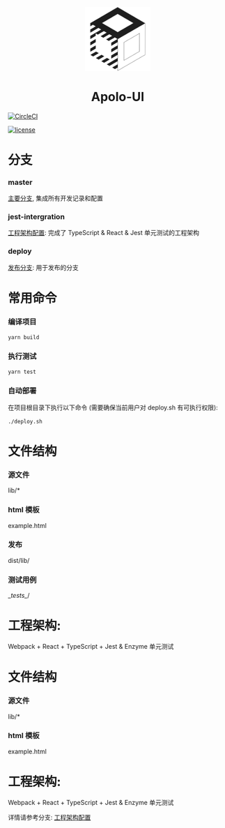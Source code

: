 <p align="center">
  <a href="#" rel="noopener" target="_blank">
    <img width="150" src="https://raw.githubusercontent.com/dudueasy/Apolo-UI/master/logo.png" alt="Apolo-UI logo"> 
  </a>
</p>
<h1 align="center">Apolo-UI</h1>

[![CircleCI](https://circleci.com/gh/dudueasy/Apolo-UI/tree/master.svg?style=svg)](https://circleci.com/gh/dudueasy/Apolo-UI/tree/master)

[![license](https://img.shields.io/badge/license-MIT-blue.svg)](https://github.com/dudueasy/Apolo-UI/blob/master/LICENSE)
 

# 分支 
### master
[主要分支](https://github.com/dudueasy/Apolo-UI ), 集成所有开发记录和配置

### jest-intergration
[工程架构配置](https://github.com/dudueasy/Apolo-UI/tree/jest-intergration): 完成了 TypeScript & React & Jest 单元测试的工程架构

### deploy
[发布分支](https://github.com/dudueasy/Apolo-UI/tree/deploy): 用于发布的分支

# 常用命令
### 编译项目
~~~
yarn build
~~~

### 执行测试
~~~
yarn test
~~~

### 自动部署
在项目根目录下执行以下命令 (需要确保当前用户对 deploy.sh 有可执行权限): 
~~~
./deploy.sh
~~~

# 文件结构
### 源文件
lib/*

### html 模板
example.html

### 发布
dist/lib/

### 测试用例
\__tests\__/


# 工程架构:
Webpack + React + TypeScript + Jest & Enzyme 单元测试

# 文件结构
### 源文件
lib/*

### html 模板
example.html




# 工程架构:
Webpack + React + TypeScript + Jest & Enzyme 单元测试

详情请参考分支: [工程架构配置](https://github.com/dudueasy/Apolo-UI/tree/jest-intergration)
